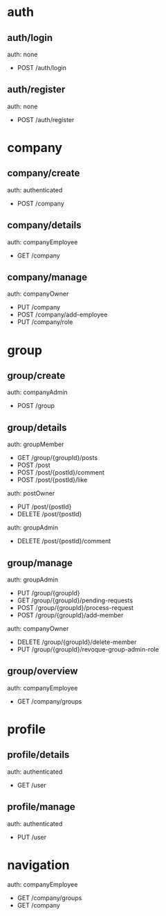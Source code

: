 # auth

## auth/login
auth: none
- POST /auth/login

## auth/register
auth: none
- POST /auth/register

# company

## company/create
auth: authenticated
- POST /company

## company/details
auth: companyEmployee
- GET /company

## company/manage
auth: companyOwner
- PUT /company
- POST /company/add-employee
- PUT /company/role

# group

## group/create
auth: companyAdmin
- POST /group

## group/details
auth: groupMember
- GET /group/{groupId}/posts
- POST /post
- POST /post/{postId}/comment
- POST /post/{postId}/like

auth: postOwner
- PUT /post/{postId}
- DELETE /post/{postId}

auth: groupAdmin
- DELETE /post/{postId}/comment

## group/manage
auth: groupAdmin
- PUT /group/{groupId}
- GET /group/{groupId}/pending-requests
- POST /group/{groupId}/process-request
- POST /group/{groupId}/add-member

auth: companyOwner
- DELETE /group/{groupId}/delete-member
- PUT /group/{groupId}/revoque-group-admin-role

## group/overview
auth: companyEmployee
- GET /company/groups

# profile

## profile/details
auth: authenticated
- GET /user

## profile/manage
auth: authenticated
- PUT /user

# navigation
auth: companyEmployee
- GET /company/groups
- GET /company
